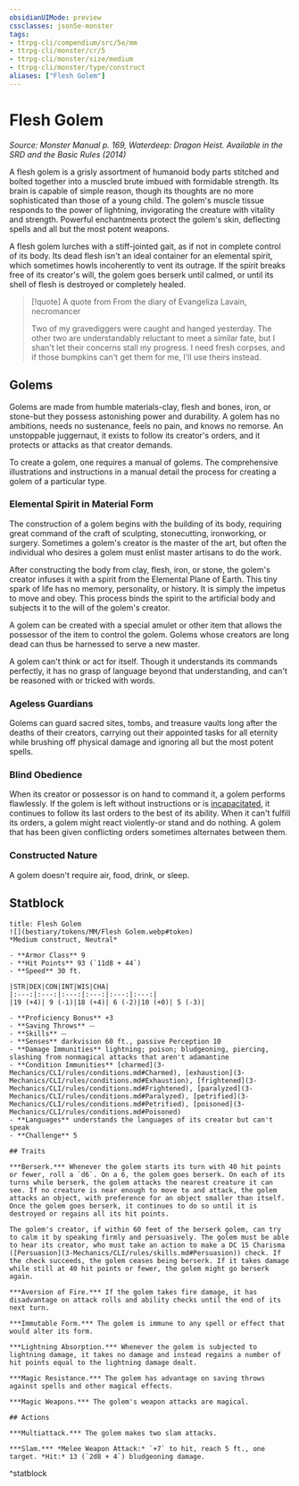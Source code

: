 ```yaml
---
obsidianUIMode: preview
cssclasses: json5e-monster
tags:
- ttrpg-cli/compendium/src/5e/mm
- ttrpg-cli/monster/cr/5
- ttrpg-cli/monster/size/medium
- ttrpg-cli/monster/type/construct
aliases: ["Flesh Golem"]
---
```

# Flesh Golem
*Source: Monster Manual p. 169, Waterdeep: Dragon Heist. Available in the <span title='Systems Reference Document (5.1)'>SRD</span> and the Basic Rules (2014)*  

A flesh golem is a grisly assortment of humanoid body parts stitched and bolted together into a muscled brute imbued with formidable strength. Its brain is capable of simple reason, though its thoughts are no more sophisticated than those of a young child. The golem's muscle tissue responds to the power of lightning, invigorating the creature with vitality and strength. Powerful enchantments protect the golem's skin, deflecting spells and all but the most potent weapons.

A flesh golem lurches with a stiff-jointed gait, as if not in complete control of its body. Its dead flesh isn't an ideal container for an elemental spirit, which sometimes howls incoherently to vent its outrage. If the spirit breaks free of its creator's will, the golem goes berserk until calmed, or until its shell of flesh is destroyed or completely healed.

> [!quote] A quote from From the diary of Evangeliza Lavain, necromancer  
> 
> Two of my gravediggers were caught and hanged yesterday. The other two are understandably reluctant to meet a similar fate, but I shan't let their concerns stall my progress. I need fresh corpses, and if those bumpkins can't get them for me, I'll use theirs instead.

## Golems

Golems are made from humble materials-clay, flesh and bones, iron, or stone-but they possess astonishing power and durability. A golem has no ambitions, needs no sustenance, feels no pain, and knows no remorse. An unstoppable juggernaut, it exists to follow its creator's orders, and it protects or attacks as that creator demands.

To create a golem, one requires a manual of golems. The comprehensive illustrations and instructions in a manual detail the process for creating a golem of a particular type.

### Elemental Spirit in Material Form

The construction of a golem begins with the building of its body, requiring great command of the craft of sculpting, stonecutting, ironworking, or surgery. Sometimes a golem's creator is the master of the art, but often the individual who desires a golem must enlist master artisans to do the work.

After constructing the body from clay, flesh, iron, or stone, the golem's creator infuses it with a spirit from the Elemental Plane of Earth. This tiny spark of life has no memory, personality, or history. It is simply the impetus to move and obey. This process binds the spirit to the artificial body and subjects it to the will of the golem's creator.

A golem can be created with a special amulet or other item that allows the possessor of the item to control the golem. Golems whose creators are long dead can thus be harnessed to serve a new master.

A golem can't think or act for itself. Though it understands its commands perfectly, it has no grasp of language beyond that understanding, and can't be reasoned with or tricked with words.

### Ageless Guardians

Golems can guard sacred sites, tombs, and treasure vaults long after the deaths of their creators, carrying out their appointed tasks for all eternity while brushing off physical damage and ignoring all but the most potent spells.

### Blind Obedience

When its creator or possessor is on hand to command it, a golem performs flawlessly. If the golem is left without instructions or is [incapacitated](3-Mechanics/CLI/rules/conditions.md#Incapacitated), it continues to follow its last orders to the best of its ability. When it can't fulfill its orders, a golem might react violently-or stand and do nothing. A golem that has been given conflicting orders sometimes alternates between them.

### Constructed Nature

A golem doesn't require air, food, drink, or sleep.

## Statblock

```ad-statblock
title: Flesh Golem
![](bestiary/tokens/MM/Flesh Golem.webp#token)
*Medium construct, Neutral*

- **Armor Class** 9
- **Hit Points** 93 (`11d8 + 44`)
- **Speed** 30 ft.

|STR|DEX|CON|INT|WIS|CHA|
|:---:|:---:|:---:|:---:|:---:|:---:|
|19 (+4)| 9 (-1)|18 (+4)| 6 (-2)|10 (+0)| 5 (-3)|

- **Proficiency Bonus** +3
- **Saving Throws** ⏤
- **Skills** ⏤
- **Senses** darkvision 60 ft., passive Perception 10
- **Damage Immunities** lightning; poison; bludgeoning, piercing, slashing from nonmagical attacks that aren't adamantine
- **Condition Immunities** [charmed](3-Mechanics/CLI/rules/conditions.md#Charmed), [exhaustion](3-Mechanics/CLI/rules/conditions.md#Exhaustion), [frightened](3-Mechanics/CLI/rules/conditions.md#Frightened), [paralyzed](3-Mechanics/CLI/rules/conditions.md#Paralyzed), [petrified](3-Mechanics/CLI/rules/conditions.md#Petrified), [poisoned](3-Mechanics/CLI/rules/conditions.md#Poisoned)
- **Languages** understands the languages of its creator but can't speak
- **Challenge** 5

## Traits

***Berserk.*** Whenever the golem starts its turn with 40 hit points or fewer, roll a `d6`. On a 6, the golem goes berserk. On each of its turns while berserk, the golem attacks the nearest creature it can see. If no creature is near enough to move to and attack, the golem attacks an object, with preference for an object smaller than itself. Once the golem goes berserk, it continues to do so until it is destroyed or regains all its hit points.

The golem's creator, if within 60 feet of the berserk golem, can try to calm it by speaking firmly and persuasively. The golem must be able to hear its creator, who must take an action to make a DC 15 Charisma ([Persuasion](3-Mechanics/CLI/rules/skills.md#Persuasion)) check. If the check succeeds, the golem ceases being berserk. If it takes damage while still at 40 hit points or fewer, the golem might go berserk again.

***Aversion of Fire.*** If the golem takes fire damage, it has disadvantage on attack rolls and ability checks until the end of its next turn.

***Immutable Form.*** The golem is immune to any spell or effect that would alter its form.

***Lightning Absorption.*** Whenever the golem is subjected to lightning damage, it takes no damage and instead regains a number of hit points equal to the lightning damage dealt.

***Magic Resistance.*** The golem has advantage on saving throws against spells and other magical effects.

***Magic Weapons.*** The golem's weapon attacks are magical.

## Actions

***Multiattack.*** The golem makes two slam attacks.

***Slam.*** *Melee Weapon Attack:* `+7` to hit, reach 5 ft., one target. *Hit:* 13 (`2d8 + 4`) bludgeoning damage.
```
^statblock